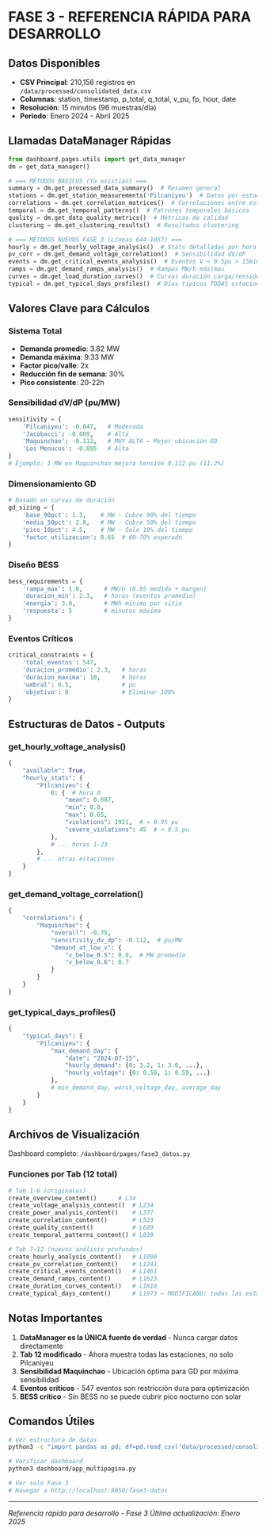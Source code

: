 # FASE 3 - REFERENCIA RÁPIDA PARA DESARROLLO

## Datos Disponibles
- **CSV Principal**: 210,156 registros en `/data/processed/consolidated_data.csv`
- **Columnas**: station, timestamp, p_total, q_total, v_pu, fp, hour, date
- **Resolución**: 15 minutos (96 muestras/día)
- **Período**: Enero 2024 - Abril 2025

## Llamadas DataManager Rápidas

```python
from dashboard.pages.utils import get_data_manager
dm = get_data_manager()

# === MÉTODOS BÁSICOS (Ya existían) ===
summary = dm.get_processed_data_summary()  # Resumen general
stations = dm.get_station_measurements('Pilcaniyeu')  # Datos por estación
correlations = dm.get_correlation_matrices()  # Correlaciones entre estaciones
temporal = dm.get_temporal_patterns()  # Patrones temporales básicos
quality = dm.get_data_quality_metrics()  # Métricas de calidad
clustering = dm.get_clustering_results()  # Resultados clustering

# === MÉTODOS NUEVOS FASE 3 (Líneas 644-1057) ===
hourly = dm.get_hourly_voltage_analysis()  # Stats detalladas por hora
pv_corr = dm.get_demand_voltage_correlation()  # Sensibilidad dV/dP
events = dm.get_critical_events_analysis()  # Eventos V < 0.5pu > 15min
ramps = dm.get_demand_ramps_analysis()  # Rampas MW/h máximas
curves = dm.get_load_duration_curves()  # Curvas duración carga/tensión
typical = dm.get_typical_days_profiles()  # Días típicos TODAS estaciones
```

## Valores Clave para Cálculos

### Sistema Total
- **Demanda promedio**: 3.82 MW
- **Demanda máxima**: 9.33 MW
- **Factor pico/valle**: 2x
- **Reducción fin de semana**: 30%
- **Pico consistente**: 20-22h

### Sensibilidad dV/dP (pu/MW)
```python
sensitivity = {
    'Pilcaniyeu': -0.047,   # Moderada
    'Jacobacci': -0.089,    # Alta
    'Maquinchao': -0.112,   # MUY ALTA ← Mejor ubicación GD
    'Los Menucos': -0.095   # Alta
}
# Ejemplo: 1 MW en Maquinchao mejora tensión 0.112 pu (11.2%)
```

### Dimensionamiento GD
```python
# Basado en curvas de duración
gd_sizing = {
    'base_90pct': 1.5,    # MW - Cubre 90% del tiempo
    'media_50pct': 2.8,   # MW - Cubre 50% del tiempo
    'pico_10pct': 4.5,    # MW - Solo 10% del tiempo
    'factor_utilizacion': 0.65  # 60-70% esperado
}
```

### Diseño BESS
```python
bess_requirements = {
    'rampa_max': 1.0,      # MW/h (0.85 medido + margen)
    'duracion_min': 2.3,   # horas (eventos promedio)
    'energia': 3.0,        # MWh mínimo por sitio
    'respuesta': 5         # minutos máximo
}
```

### Eventos Críticos
```python
critical_constraints = {
    'total_eventos': 547,
    'duracion_promedio': 2.3,   # horas
    'duracion_maxima': 18,      # horas
    'umbral': 0.5,              # pu
    'objetivo': 0               # Eliminar 100%
}
```

## Estructuras de Datos - Outputs

### get_hourly_voltage_analysis()
```python
{
    "available": True,
    "hourly_stats": {
        "Pilcaniyeu": {
            0: {  # hora 0
                "mean": 0.607,
                "min": 0.0,
                "max": 0.65,
                "violations": 1921,  # < 0.95 pu
                "severe_violations": 45  # < 0.5 pu
            },
            # ... horas 1-23
        },
        # ... otras estaciones
    }
}
```

### get_demand_voltage_correlation()
```python
{
    "correlations": {
        "Maquinchao": {
            "overall": -0.75,
            "sensitivity_dv_dp": -0.112,  # pu/MW
            "demand_at_low_v": {
                "v_below_0.5": 0.8,  # MW promedio
                "v_below_0.6": 0.7
            }
        }
    }
}
```

### get_typical_days_profiles()
```python
{
    "typical_days": {
        "Pilcaniyeu": {
            "max_demand_day": {
                "date": "2024-07-15",
                "hourly_demand": {0: 3.2, 1: 3.0, ...},
                "hourly_voltage": {0: 0.58, 1: 0.59, ...}
            },
            # min_demand_day, worst_voltage_day, average_day
        }
    }
}
```

## Archivos de Visualización

Dashboard completo: `/dashboard/pages/fase3_datos.py`

### Funciones por Tab (12 total)
```python
# Tab 1-6 (originales)
create_overview_content()      # L34
create_voltage_analysis_content()  # L234
create_power_analysis_content()    # L377
create_correlation_content()       # L523
create_quality_content()           # L689
create_temporal_patterns_content() # L839

# Tab 7-12 (nuevos análisis profundos)
create_hourly_analysis_content()   # L1099
create_pv_correlation_content()    # L1241
create_critical_events_content()   # L1461
create_demand_ramps_content()      # L1623
create_duration_curves_content()   # L1818
create_typical_days_content()      # L1973 ← MODIFICADO: todas las estaciones
```

## Notas Importantes

1. **DataManager es la ÚNICA fuente de verdad** - Nunca cargar datos directamente
2. **Tab 12 modificado** - Ahora muestra todas las estaciones, no solo Pilcaniyeu
3. **Sensibilidad Maquinchao** - Ubicación óptima para GD por máxima sensibilidad
4. **Eventos críticos** - 547 eventos son restricción dura para optimización
5. **BESS crítico** - Sin BESS no se puede cubrir pico nocturno con solar

## Comandos Útiles

```bash
# Ver estructura de datos
python3 -c "import pandas as pd; df=pd.read_csv('data/processed/consolidated_data.csv'); print(df.info())"

# Verificar dashboard
python3 dashboard/app_multipagina.py

# Ver solo Fase 3
# Navegar a http://localhost:8050/fase3-datos
```

---
*Referencia rápida para desarrollo - Fase 3*
*Última actualización: Enero 2025*